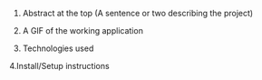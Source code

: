 1. Abstract at the top (A sentence or two describing the project)

2. A GIF of the working application

3. Technologies used

4.Install/Setup instructions
